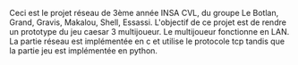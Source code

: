 Ceci est le projet réseau de 3ème année INSA CVL, du groupe Le Botlan, Grand, Gravis, Makalou, Shell, Essassi.
L'objectif de ce projet est de rendre un prototype du jeu caesar 3 multijoueur.
Le multijoueur fonctionne en LAN. La partie réseau est implémentée en c et utilise le protocole tcp tandis que la partie jeu est implémentée en python.
